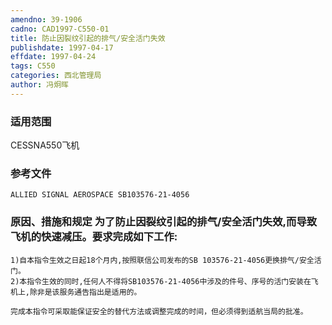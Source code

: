 ```yaml
---
amendno: 39-1906  
cadno: CAD1997-C550-01  
title: 防止因裂纹引起的排气/安全活门失效  
publishdate: 1997-04-17  
effdate: 1997-04-24  
tags: C550  
categories: 西北管理局  
author: 冯炯晖  
---
```

  
### 适用范围  
CESSNA550飞机  
  
<!--more-->  
### 参考文件  
    ALLIED SIGNAL AEROSPACE SB103576-21-4056  
  
### 原因、措施和规定 为了防止因裂纹引起的排气/安全活门失效,而导致飞机的快速减压。要求完成如下工作:  
    1)自本指令生效之日起18个月内,按照联信公司发布的SB 103576-21-4056更换排气/安全活门。  
    2)本指令生效的同时,任何人不得将SB103576-21-4056中涉及的件号、序号的活门安装在飞机上,除非是该服务通告指出是适用的。  
  
    完成本指令可采取能保证安全的替代方法或调整完成的时间，但必须得到适航当局的批准。  
